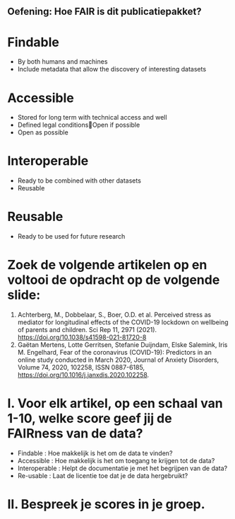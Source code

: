 ## Oefening: Hoe FAIR is dit publicatiepakket?

# Findable
- By both humans and machines
- Include metadata that allow the discovery of interesting datasets
# Accessible
- Stored for long term with technical access and well
- Defined legal conditionsOpen if possible
- Open as possible
# Interoperable
- Ready to be combined with other datasets
- Reusable
# Reusable
- Ready to be used for future research

# Zoek de volgende artikelen op en voltooi de opdracht op de volgende slide:
1. Achterberg, M., Dobbelaar, S., Boer, O.D. et al. Perceived stress as mediator for longitudinal effects of the COVID-19 lockdown on wellbeing of parents and children. Sci Rep 11, 2971 (2021). https://doi.org/10.1038/s41598-021-81720-8 
2. Gaëtan Mertens, Lotte Gerritsen, Stefanie Duijndam, Elske Salemink, Iris M. Engelhard, Fear of the coronavirus (COVID-19): Predictors in an online study conducted in March 2020, Journal of Anxiety Disorders, Volume 74, 2020, 102258, ISSN 0887-6185, https://doi.org/10.1016/j.janxdis.2020.102258.

# I. Voor elk artikel, op een schaal van 1-10, welke score geef jij de FAIRness van de data?

- Findable  		: Hoe makkelijk is het om de data te vinden?
- Accessible		: Hoe makkelijk is het om toegang te krijgen tot de data?
- Interoperable	: Helpt de documentatie je met het begrijpen van de data? 
- Re-usable 		: Laat de licentie toe dat je de data hergebruikt?
  
# II. Bespreek je scores in je groep.















